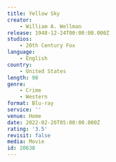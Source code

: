 ```yaml
---
title: Yellow Sky
creator:
    - William A. Wellman
release: 1948-12-24T00:00:00.000Z
studios:
    - 20th Century Fox
language:
    - English
country:
    - United States
length: 98
genre:
    - Crime
    - Western
format: Blu-ray
service: ''
venue: Home
date: 2022-02-26T05:00:00.000Z
rating: '3.5'
revisit: false
media: Movie
id: 20638
---
```



